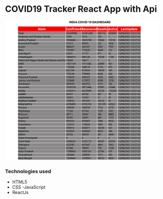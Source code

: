 # COVID19 Tracker React App with Api

![imagem do projeto](covidprojeto.png)

### Technologies used
 - HTML5 
 - CSS 
 -JavaScript
 - ReactJs
